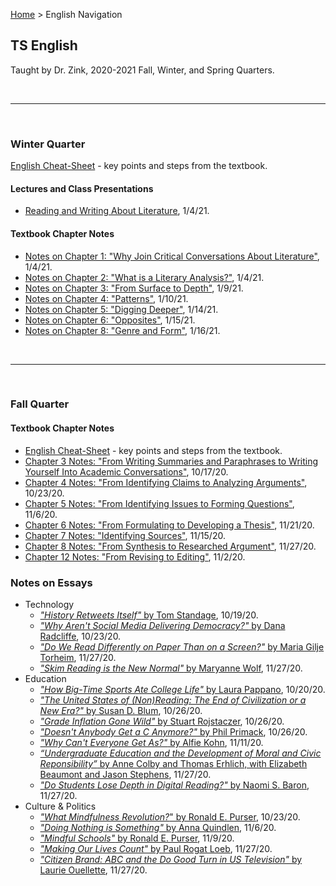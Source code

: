 <html>
  <head>
    <link rel="icon" href="data:image/svg+xml,<svg xmlns=%22http://www.w3.org/2000/svg%22 viewBox=%220 0 100 100%22><text y=%22.9em%22 font-size=%2290%22>🎯</text></svg>">
  </head>
</html>

[Home](https://andre-ye.github.io) > English Navigation
## TS English

Taught by Dr. Zink, 2020-2021 Fall, Winter, and Spring Quarters.

<br>

---

<br>

### Winter Quarter

[English Cheat-Sheet](https://andre-ye.github.io/english/winter/cheat-sheet) - key points and steps from the textbook.

#### Lectures and Class Presentations
- [Reading and Writing About Literature](https://andre-ye.github.io/english/winter/lectures/reading-and-writing-about-literature), 1/4/21.

#### Textbook Chapter Notes
- [Notes on Chapter 1: "Why Join Critical Conversations About Literature"](https://andre-ye.github.io/english/winter/textbook-notes/chapter-1), 1/4/21.
- [Notes on Chapter 2: "What is a Literary Analysis?"](https://andre-ye.github.io/english/winter/textbook-notes/chapter-2), 1/4/21.
- [Notes on Chapter 3: "From Surface to Depth"](https://andre-ye.github.io/english/winter/textbook-notes/chapter-3), 1/9/21.
- [Notes on Chapter 4: "Patterns"](https://andre-ye.github.io/english/winter/textbook-notes/chapter-4), 1/10/21.
- [Notes on Chapter 5: "Digging Deeper"](https://andre-ye.github.io/english/winter/textbook-notes/chapter-5), 1/14/21.
- [Notes on Chapter 6: "Opposites"](https://andre-ye.github.io/english/winter/textbook-notes/chapter-6), 1/15/21.
- [Notes on Chapter 8: "Genre and Form"](https://andre-ye.github.io/english/winter/textbook-notes/chapter-8), 1/16/21.

<br>

---

<br>

### Fall Quarter

#### Textbook Chapter Notes
- [English Cheat-Sheet](https://andre-ye.github.io/english/cheat_sheet) - key points and steps from the textbook.
- [Chapter 3 Notes: "From Writing Summaries and Paraphrases to Writing Yourself Into Academic Conversations"](https://andre-ye.github.io/english/textbook-notes/chapter_3), 10/17/20.
- [Chapter 4 Notes: "From Identifying Claims to Analyzing Arguments"](https://andre-ye.github.io/english/textbook-notes/chapter_4), 10/23/20.
- [Chapter 5 Notes: "From Identifying Issues to Forming Questions"](https://andre-ye.github.io/english/textbook-notes/chapter_5), 11/6/20.
- [Chapter 6 Notes: "From Formulating to Developing a Thesis"](https://andre-ye.github.io/english/textbook-notes/chapter_6), 11/21/20.
- [Chapter 7 Notes: "Identifying Sources"](https://andre-ye.github.io/english/textbook-notes/chapter_7), 11/15/20.
- [Chapter 8 Notes: "From Synthesis to Researched Argument"](https://andre-ye.github.io/english/textbook-notes/chapter_8), 11/27/20.
- [Chapter 12 Notes: "From Revising to Editing"](https://andre-ye.github.io/english/textbook-notes/chapter_12), 11/2/20.

### Notes on Essays
- Technology
  - [*"History Retweets Itself"* by Tom Standage](https://andre-ye.github.io/english/essay-notes/history-retweets-itself), 10/19/20.
  - [*"Why Aren't Social Media Delivering Democracy?"* by Dana Radcliffe](https://andre-ye.github.io/english/essay-notes/why-arents-social-media-delivering-democracy), 10/23/20.
  - [*"Do We Read Differently on Paper Than on a Screen?"* by Maria Gilje Torheim](https://andre-ye.github.io/english/essay-notes/do-we-read-differently-on-paper-than-on-a-screen), 11/27/20.
  - [*"Skim Reading is the New Normal"* by Maryanne Wolf](https://andre-ye.github.io/english/essay-notes/skim-reading-is-the-new-normal), 11/27/20.
- Education
  - [*"How Big-Time Sports Ate College Life"* by Laura Pappano](https://andre-ye.github.io/english/essay-notes/how-big-time-sports-ate-college-life), 10/20/20.
  - [*"The United States of (Non)Reading: The End of Civilization or a New Era?"* by Susan D. Blum](https://andre-ye.github.io/english/essay-notes/united-states-of-non-reading), 10/26/20.
  - [*"Grade Inflation Gone Wild"* by Stuart Rojstaczer](https://andre-ye.github.io/english/essay-notes/grade-inflation-gone-wild), 10/26/20.
  - [*"Doesn't Anybody Get a C Anymore?"* by Phil Primack](https://andre-ye.github.io/english/essay-notes/doesnt-anybody-get-a-c-anymore), 10/26/20.
  - [*"Why Can't Everyone Get As?"* by Alfie Kohn](https://andre-ye.github.io/english/essay-notes/why-cant-everyone-get-as), 11/11/20.
  - [*“Undergraduate Education and the Development of Moral and Civic Reponsibility”* by Anne Colby and Thomas Erhlich, with Elizabeth Beaumont and Jason Stephens](https://andre-ye.github.io/english/essay-notes/undergraduate-education), 11/27/20.
  - [*"Do Students Lose Depth in Digital Reading?"* by Naomi S. Baron](https://andre-ye.github.io/english/essay-notes/do-students-lose-depth-in-digital-reading), 11/27/20.
- Culture & Politics
  - [*"What Mindfulness Revolution?*" by Ronald E. Purser](https://andre-ye.github.io/english/essay-notes/what-mindfulness-revolution), 10/23/20.
  - [*"Doing Nothing is Something"* by Anna Quindlen](https://andre-ye.github.io/english/essay-notes/doing-nothing-is-something), 11/6/20.
  - [*"Mindful Schools"* by Ronald E. Purser](https://andre-ye.github.io/english/essay-notes/mindful-schools), 11/9/20.
  - [*"Making Our Lives Count"* by Paul Rogat Loeb](https://andre-ye.github.io/english/essay-notes/making_our_lives_count), 11/27/20.
  - [*"Citizen Brand: ABC and the Do Good Turn in US Television"* by Laurie Ouellette](https://andre-ye.github.io/english/essay-notes/citizen-brand), 11/27/20.
